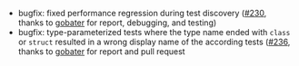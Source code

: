 * bugfix: fixed performance regression during test discovery ([#230](https://github.com/csoltenborn/GoogleTestAdapter/issues/230), thanks to [gobater](https://github.com/gobater) for report, debugging, and testing)
* bugfix: type-parameterized tests where the type name ended with `class` or `struct` resulted in a wrong display name of the according tests ([#236](https://github.com/csoltenborn/GoogleTestAdapter/issues/236), thanks to [gobater](https://github.com/gobater) for report and pull request